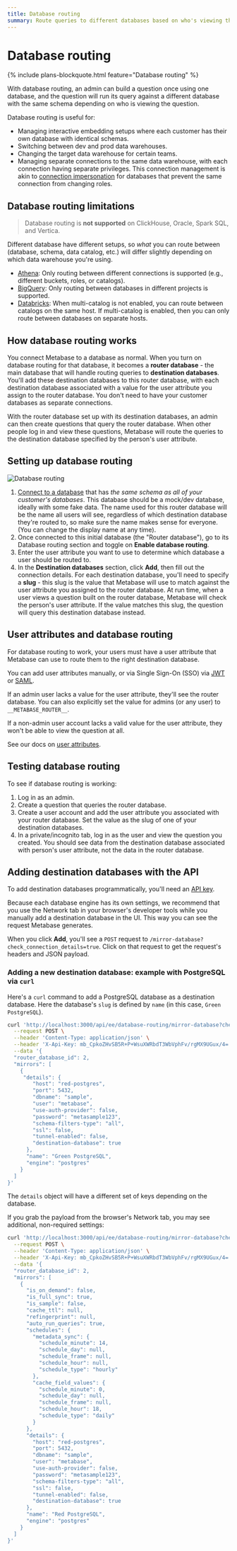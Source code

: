 ```yaml
---
title: Database routing
summary: Route queries to different databases based on who's viewing them. Great for multi-tenant setups where each customer has their own database.
---
```


# Database routing

{% include plans-blockquote.html feature="Database routing" %}

With database routing, an admin can build a question once using one database, and the question will run its query against a different database with the same schema depending on who is viewing the question.

Database routing is useful for:

- Managing interactive embedding setups where each customer has their own database with identical schemas.
- Switching between dev and prod data warehouses.
- Changing the target data warehouse for certain teams.
- Managing separate connections to the same data warehouse, with each connection having separate privileges. This connection management is akin to [connection impersonation](./impersonation.md) for databases that prevent the same connection from changing roles.

## Database routing limitations

> Database routing is **not supported** on ClickHouse, Oracle, Spark SQL, and Vertica.

Different database have different setups, so _what_ you can route between (database, schema, data catalog, etc.) will differ slightly depending on which data warehouse you're using.

- [Athena](../databases/connections/athena.md): Only routing between different connections is supported (e.g., different buckets, roles, or catalogs). 
- [BigQuery](../databases/connections/bigquery.md): Only routing between databases in different projects is supported.
- [Databricks](../databases/connections/databricks.md): When multi-catalog is not enabled, you can route between catalogs on the same host. If multi-catalog is enabled, then you can only route between databases on separate hosts.

## How database routing works

You connect Metabase to a database as normal. When you turn on database routing for that database, it becomes a **router database** - the main database that will handle routing queries to **destination databases**. You'll add these destination databases to this router database, with each destination database associated with a value for the user attribute you assign to the router database. You don't need to have your customer databases as separate connections.

With the router database set up with its destination databases, an admin can then create questions that query the router database. When other people log in and view these questions, Metabase will route the queries to the destination database specified by the person's user attribute.

## Setting up database routing

![Database routing](./images/database-routing.png)

1. [Connect to a database](../databases/connecting.md) that has _the same schema as all of your customer's databases_. This database should be a mock/dev database, ideally with some fake data. The name used for this router database will be the name all users will see, regardless of which destination database they're routed to, so make sure the name makes sense for everyone. (You can change the display name at any time).
2. Once connected to this initial database (the "Router database"), go to its Database routing section and toggle on **Enable database routing**.
3. Enter the user attribute you want to use to determine which database a user should be routed to.
4. In the **Destination databases** section, click **Add**, then fill out the connection details. For each destination database, you'll need to specify a **slug** - this slug is the value that Metabase will use to match against the user attribute you assigned to the router database. At run time, when a user views a question built on the router database, Metabase will check the person's user attribute. If the value matches this slug, the question will query this destination database instead.

## User attributes and database routing

For database routing to work, your users must have a user attribute that Metabase can use to route them to the right destination database.

You can add user attributes manually, or via Single Sign-On (SSO) via [JWT](../people-and-groups/authenticating-with-jwt.md) or [SAML](../people-and-groups/authenticating-with-saml.md).

If an admin user lacks a value for the user attribute, they'll see the router database. You can also explicitly set the value for admins (or any user) to `__METABASE_ROUTER__`.

If a non-admin user account lacks a valid value for the user attribute, they won't be able to view the question at all.

See our docs on [user attributes](../people-and-groups/managing.md#adding-a-user-attribute).

## Testing database routing

To see if database routing is working:

1. Log in as an admin.
2. Create a question that queries the router database.
3. Create a user account and add the user attribute you associated with your router database. Set the value as the slug of one of your destination databases.
4. In a private/incognito tab, log in as the user and view the question you created. You should see data from the destination database associated with person's user attribute, not the data in the router database.

## Adding destination databases with the API

To add destination databases programmatically, you'll need an [API key](../people-and-groups/api-keys.md).

Because each database engine has its own settings, we recommend that you use the Network tab in your browser's developer tools while you manually add a destination database in the UI. This way you can see the request Metabase generates.

When you click **Add**, you'll see a `POST` request to `/mirror-database?check_connection_details=true`. Click on that request to get the request's headers and JSON payload.

### Adding a new destination database: example with PostgreSQL via `curl`

Here's a `curl` command to add a PostgreSQL database as a destination database. Here the database's `slug` is defined by `name` (in this case, `Green PostgreSQL`).

```sh
curl 'http://localhost:3000/api/ee/database-routing/mirror-database?check_connection_details=true' \
  --request POST \
  --header 'Content-Type: application/json' \
  --header 'X-Api-Key: mb_CpkoZHvSB5R+P+WsuXWRbdT3WbVphFv/rgMX9UGux/4=' \
  --data '{
  "router_database_id": 2,
  "mirrors": [
    {
     "details": {
        "host": "red-postgres",
        "port": 5432,
        "dbname": "sample",
        "user": "metabase",
        "use-auth-provider": false,
        "password": "metasample123",
        "schema-filters-type": "all",
        "ssl": false,
        "tunnel-enabled": false,
        "destination-database": true
      },
      "name": "Green PostgreSQL",
      "engine": "postgres"
    }
  ]
}'
```

The `details` object will have a different set of keys depending on the database.

If you grab the payload from the browser's Network tab, you may see additional, non-required settings:

```sh
curl 'http://localhost:3000/api/ee/database-routing/mirror-database?check_connection_details=true' \
  --request POST \
  --header 'Content-Type: application/json' \
  --header 'X-Api-Key: mb_CpkoZHvSB5R+P+WsuXWRbdT3WbVphFv/rgMX9UGux/4=' \
  --data '{
  "router_database_id": 2,
  "mirrors": [
    {
      "is_on_demand": false,
      "is_full_sync": true,
      "is_sample": false,
      "cache_ttl": null,
      "refingerprint": null,
      "auto_run_queries": true,
      "schedules": {
        "metadata_sync": {
          "schedule_minute": 14,
          "schedule_day": null,
          "schedule_frame": null,
          "schedule_hour": null,
          "schedule_type": "hourly"
        },
        "cache_field_values": {
          "schedule_minute": 0,
          "schedule_day": null,
          "schedule_frame": null,
          "schedule_hour": 18,
          "schedule_type": "daily"
        }
      },
      "details": {
        "host": "red-postgres",
        "port": 5432,
        "dbname": "sample",
        "user": "metabase",
        "use-auth-provider": false,
        "password": "metasample123",
        "schema-filters-type": "all",
        "ssl": false,
        "tunnel-enabled": false,
        "destination-database": true
      },
      "name": "Red PostgreSQL",
      "engine": "postgres"
    }
  ]
}'
```
